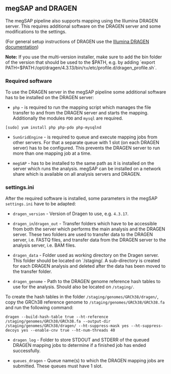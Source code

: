 ## megSAP and DRAGEN

The megSAP pipeline also supports mapping using the Illumina DRAGEN server. This requires additional software on the DRAGEN server and some modifications to the settings.

(For general setup instructions of DRAGEN use the [Illumina DRAGEN documentation](https://emea.support.illumina.com/sequencing/sequencing_software/dragen-bio-it-platform.html))

**Note:** If you use the multi-version installer, make sure to add the bin folder of the version that should be used to the $PATH, e.g. by adding `export PATH=$PATH:/opt/dragen/4.3.13/bin/` to `/etc/profile.d/dragen_profile.sh`.

### Required software

To use the DRAGEN server in the megSAP pipeline some additional software has to be installed on the DRAGEN server:

* `php` - is required to run the mapping script which manages the file transfer to and from the DRAGEN server and starts the mapping. Additionally the modules `PDO` and `mysql` are required.
```
[sudo] yum install php php-pdo php-mysqlnd
```

* `SunGridEngine` - is required to queue and execute mapping jobs from other servers. For that a separate queue with 1 slot (on each DRAGEN server) has to be configured. This prevents the DRAGEN server to run more than one mapping job at a time.

* `megSAP` - has to be installed to the same path as it is installed on the server which runs the analysis. megSAP can be installed on a network share which is available on all analysis servers and DRAGEN.

### settings.ini

After the required software is installed, some parameters in the megSAP `settings.ini` have to be adapted: 

* `dragen_version` - Version of Dragen to use, e.g. `4.3.17`.

* `dragen_in`/`dragen_out` - Transfer folders which have to be accessible from both the server which performs the main analysis and the DRAGEN server. These two folders are used to transfer data to the DRAGEN server, i.e. FASTQ files, and transfer data from the DRAGEN server to the analysis server, i.e. BAM files.

* `dragen_data` - Folder used as working directory on the Dragen server. This folder should be located on `/staging/. A sub-directory is created for each DRAGEN analysis and deleted after the data has been moved to the transfer folder.

* `dragen_genome` - Path to the DRAGEN genome reference hash tables to use for the analysis. Should also be located on `/staging/`.

To create the hash tables in the folder `/staging/genomes/GRCh38/dragen/`, copy the GRCh38 reference genome to `/staging/genomes/GRCh38/GRCh38.fa` and run the following command:
```
dragen --build-hash-table true --ht-reference /staging/genomes/GRCh38/GRCh38.fa --output-dir /staging/genomes/GRCh38/dragen/ --ht-suppress-mask yes --ht-suppress-decoys yes --enable-cnv true --ht-num-threads 40
```

* `dragen_log` - Folder to store STDOUT and STDERR of the queued DRAGEN mapping jobs to determine if a finished job has ended successfully.

* `queues_dragen` - Queue name(s) to which the DRAGEN mapping jobs are submitted. These queues must have 1 slot.
